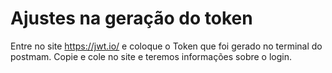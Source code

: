 # Ajustes na geração do token
 
Entre no site https://jwt.io/ e coloque o Token que foi gerado no terminal do postmam. Copie e cole no site e teremos informações sobre o login. 